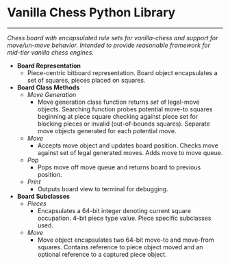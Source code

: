 # Vanilla Chess Python Library
---
*Chess board with encapsulated rule sets for vanilla-chess and support for move/un-move behavior. Intended to provide reasonable framework for mid-tier vanilla chess  engines.*

- **Board Representation**
	- Piece-centric bitboard representation. Board object encapsulates a set of squares, pieces placed on squares.
- **Board Class Methods**
	- *Move Generation*
		- Move generation class function returns *set* of legal-move objects. Searching function probes potential move-to squares beginning at piece square checking against piece set for blocking pieces or invalid (out-of-bounds squares). Separate move objects generated for each potential move.
	- *Move*
		- Accepts move object and updates board position. Checks move against set of legal generated moves. Adds move to move queue.
	- *Pop*
		- Pops move off move queue and returns board to previous position.
	- *Print*
		- Outputs board view to terminal for debugging.
- **Board Subclasses**
	- *Pieces*
		- Encapsulates a 64-bit integer denoting current square occupation. 4-bit piece type value. Piece specific subclasses used.
	- *Move*
		- Move object encapsulates two 64-bit move-to and move-from squares. Contains reference to piece object moved and an optional reference to a captured piece object.